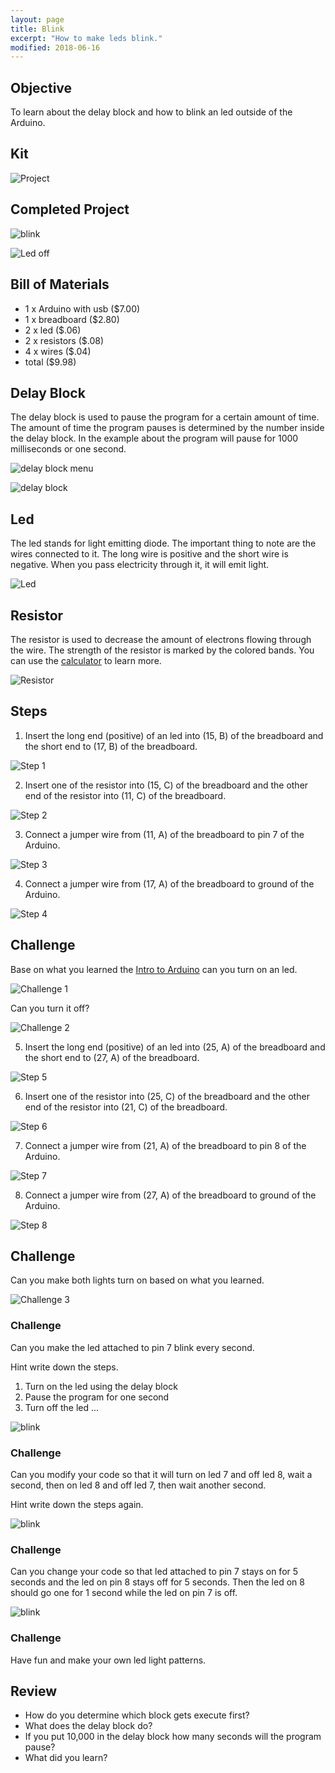 ```yaml
---
layout: page
title: Blink
excerpt: "How to make leds blink."
modified: 2018-06-16
---
```


## Objective

To learn about the delay block and how to blink an led outside of the Arduino.

## Kit

![Project](/images/arduino-block/blink/project.jpg)

## Completed Project

![blink](/images/arduino-block/blink/double-blink.gif)

![Led off](/images/arduino-block/blink/led-2-arduino_bb.png)


## Bill of Materials 

- 1 x Arduino with usb  ($7.00) 
- 1 x breadboard ($2.80)
- 2 x led ($.06)
- 2 x resistors ($.08)
- 4 x wires ($.04)
- total ($9.98)


## Delay Block

The delay block is used to pause the program for a certain amount of time.  The amount of time the program pauses is determined by the number inside the delay block.  In the example about the program will pause for 1000 milliseconds or one second.

![delay block menu](/images/arduino-block/blink/delay-block-menu.png)

![delay block](/images/arduino-block/blink/delay-block.png#img-phone)


## Led

The led stands for light emitting diode.  The important thing to note are the wires connected to it.  The long wire is  positive and the short wire is negative.  When you pass electricity through it, it will emit light.

![Led](/images/circuits/human-circuit/led.jpg)

## Resistor

The resistor is used to decrease the amount of electrons flowing through the wire.  The strength of the resistor is marked by the colored bands.  You can use the [calculator](https://www.allaboutcircuits.com/tools/resistor-color-code-calculator/) to learn more.

![Resistor](/images/circuits/human-circuit/resistor.jpg)

## Steps
 
1) Insert the long end (positive) of an led into (15, B) of the breadboard and the short end to (17, B) of the breadboard.

![Step 1](/images/arduino-block/blink/step_1.jpg)

2) Insert one of the resistor into (15, C) of the breadboard and the other end of the resistor into (11, C) of the breadboard.

![Step 2](/images/arduino-block/blink/step_2.jpg)

3) Connect a jumper wire from (11, A) of the breadboard to pin 7 of the Arduino.
 
![Step 3](/images/arduino-block/blink/step_3.jpg)

4) Connect a jumper wire from (17, A) of the breadboard to ground of the Arduino.

![Step 4](/images/arduino-block/blink/step_4.jpg)

## Challenge

Base on what you learned the [Intro to Arduino](/arduino-blockly/arduino-intro) can you turn on an led.

![Challenge 1](/images/arduino-block/blink/challenge_1.jpg)

Can you turn it off?

![Challenge 2](/images/arduino-block/blink/challenge_2.jpg)

5) Insert the long end (positive) of an led into (25, A) of the breadboard and the short end to (27, A) of the breadboard.

![Step 5](/images/arduino-block/blink/step_5.jpg)

6) Insert one of the resistor into (25, C) of the breadboard and the other end of the resistor into (21, C) of the breadboard.

![Step 6](/images/arduino-block/blink/step_6.jpg)

7) Connect a jumper wire from (21, A) of the breadboard to pin 8 of the Arduino.

![Step 7](/images/arduino-block/blink/step_7.jpg)

8) Connect a jumper wire from (27, A) of the breadboard to ground of the Arduino.

![Step 8](/images/arduino-block/blink/step_8.jpg)

## Challenge 

 Can you make both lights turn on based on what you learned.

![Challenge 3](/images/arduino-block/blink/challenge_3.jpg)

### Challenge 

Can you make the led attached to pin 7 blink every second.  

Hint write down the steps.

1. Turn on the led using the delay block
2. Pause the program for one second
3. Turn off the led 
...

![blink](/images/arduino-block/blink/blink.gif)

### Challenge 

Can you modify your code so that it will turn on led 7 and off led 8, wait a second, then on led 8 and off led 7, then wait another second.

Hint write down the steps again.

![blink](/images/arduino-block/blink/double-blink.gif)


### Challenge
 
 Can you change your code so that led attached to pin 7 stays on for 5 seconds and the led on pin 8 stays off for 5 seconds.  Then the led on 8 should go one for 1 second while the led on pin 7 is off.

![blink](/images/arduino-block/blink/off-beat-blink.gif)

### Challenge 

Have fun and make your own led light patterns.

## Review 

- How do you determine which block gets execute first?
- What does the delay block do?
- If you put 10,000 in the delay block how many seconds will the program pause?
- What did you learn?



